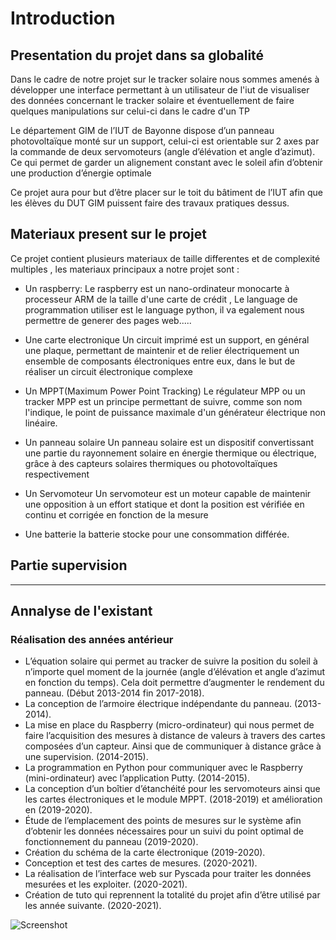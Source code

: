 # Introduction

## Presentation du projet dans sa globalité

Dans le cadre de notre projet sur le tracker solaire nous sommes amenés à développer une interface permettant à un utilisateur de l'iut de visualiser des données concernant le tracker solaire et éventuellement de faire quelques manipulations sur celui-ci dans le cadre d'un TP

Le département GIM de l’IUT de Bayonne dispose d’un panneau photovoltaïque monté sur un support, celui-ci est orientable sur 2 axes par la commande de deux servomoteurs (angle d’élévation et angle d’azimut). Ce qui permet de garder un alignement constant avec le soleil afin d’obtenir une production d’énergie optimale

Ce projet aura pour but d’être placer sur le toit du bâtiment de l’IUT afin que les élèves du DUT GIM puissent faire des travaux pratiques dessus. 

 ## Materiaux present sur le projet 
 
 Ce projet contient plusieurs materiaux de taille differentes et de complexité multiples  , les materiaux principaux  a notre projet sont :
 
 - Un raspberry:
 Le raspberry est un nano-ordinateur monocarte à processeur ARM de la taille d'une carte de crédit , Le language de programmation utiliser est le language python, il va egalement nous permettre de generer des pages web..... 
 
 - Une carte electronique
 Un circuit imprimé est un support, en général une plaque, permettant de maintenir et de relier électriquement un ensemble de composants électroniques entre eux, dans le but de réaliser un circuit électronique complexe
 
 - Un MPPT(Maximum Power Point Tracking)
Le régulateur MPP ou un tracker MPP est un principe permettant de suivre, comme son nom l'indique, le point de puissance maximale d'un générateur électrique non linéaire.
 
 - Un panneau solaire
 Un panneau solaire est un dispositif convertissant une partie du rayonnement solaire en énergie thermique ou électrique, grâce à des capteurs solaires thermiques ou photovoltaïques respectivement
 
 - Un Servomoteur
 Un servomoteur est un moteur capable de maintenir une opposition à un effort statique et dont la position est vérifiée en continu et corrigée en fonction de la mesure
 
 - Une batterie 
 la batterie stocke pour une consommation différée. 
 
 ## Partie supervision 
 
----------------


## Annalyse de l'existant

### Réalisation des années antérieur

* L’équation solaire qui permet au tracker de suivre la position du soleil à n’importe quel moment de la journée (angle d’élévation et angle d’azimut en fonction du temps). Cela doit permettre d’augmenter le rendement du panneau. (Début 2013-2014 fin 2017-2018).  
* La conception de l’armoire électrique indépendante du panneau. (2013-2014).  
* La mise en place du Raspberry (micro-ordinateur) qui nous permet de faire l’acquisition des mesures à distance de valeurs à travers des cartes composées d’un capteur. Ainsi que de communiquer à distance grâce à une supervision. (2014-2015).  
* La programmation en Python pour communiquer avec le Raspberry (mini-ordinateur) avec l’application Putty. (2014-2015).  
* La conception d’un boîtier d’étanchéité pour les servomoteurs ainsi que les cartes électroniques et le module MPPT. (2018-2019) et amélioration en (2019-2020).  
* Étude de l’emplacement des points de mesures sur le système afin d’obtenir les données nécessaires pour un suivi du point optimal de fonctionnement du panneau (2019-2020).  
* Création du schéma de la carte électronique (2019-2020).  
* Conception et test des cartes de mesures. (2020-2021).  
* La réalisation de l’interface web sur Pyscada pour traiter les données mesurées et les exploiter. (2020-2021).  
* Création de tuto qui reprennent la totalité du projet afin d’être utilisé par les année suivante. (2020-2021).  


![Screenshot](pic/logo_iut.png)
